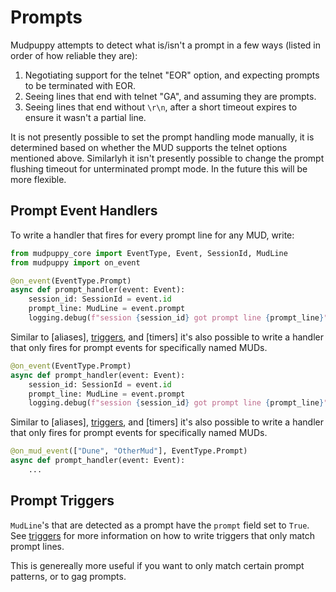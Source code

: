 # Prompts

Mudpuppy attempts to detect what is/isn't a prompt in a few ways (listed in
order of how reliable they are):

1. Negotiating support for the telnet "EOR" option, and expecting prompts to be
   terminated with EOR.
2. Seeing lines that end with telnet "GA", and assuming they are prompts.
3. Seeing lines that end without `\r\n`, after a short timeout expires to ensure
   it wasn't a partial line.

It is not presently possible to set the prompt handling mode manually, it is
determined based on whether the MUD supports the telnet options mentioned above.
Similarlyh it isn't presently possible to change the prompt flushing timeout for
unterminated prompt mode. In the future this will be more flexible.

## Prompt Event Handlers

To write a handler that fires for every prompt line for any MUD, write:

```python
from mudpuppy_core import EventType, Event, SessionId, MudLine
from mudpuppy import on_event

@on_event(EventType.Prompt)
async def prompt_handler(event: Event):
    session_id: SessionId = event.id
    prompt_line: MudLine = event.prompt
    logging.debug(f"session {session_id} got prompt line {prompt_line}")
```

Similar to [aliases], [triggers], and [timers] it's also possible to write
a handler that only fires for prompt events for specifically named MUDs.

```python
@on_event(EventType.Prompt)
async def prompt_handler(event: Event):
    session_id: SessionId = event.id
    prompt_line: MudLine = event.prompt
    logging.debug(f"session {session_id} got prompt line {prompt_line}")
```

Similar to [aliases], [triggers], and [timers] it's also possible to write
a handler that only fires for prompt events for specifically named MUDs.

```python
@on_mud_event(["Dune", "OtherMud"], EventType.Prompt)
async def prompt_handler(event: Event):
    ...
```


## Prompt Triggers

`MudLine`'s that are detected as a prompt have the `prompt` field set to `True`.
See [triggers] for more information on how to write triggers that only match
prompt lines.

This is genereally more useful if you want to only match certain prompt
patterns, or to gag prompts.

[triggers]: triggers.md
